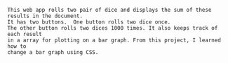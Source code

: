 

    This web app rolls two pair of dice and displays the sum of these results in the document. 
    It has two buttons.  One button rolls two dice once. 
    The other button rolls two dices 1000 times. It also keeps track of each result 
    in a array for plotting on a bar graph. From this project, I learned how to 
    change a bar graph using CSS.

